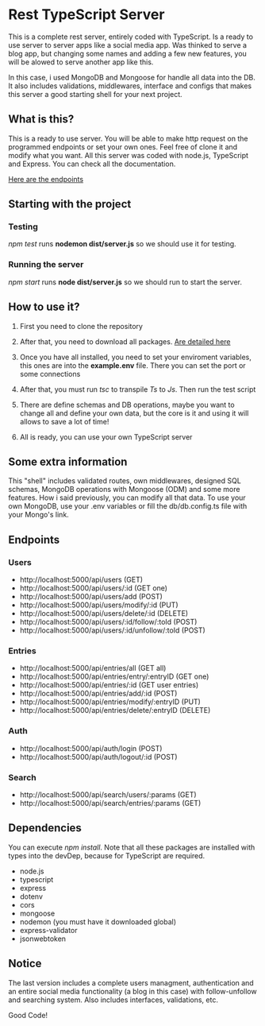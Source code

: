 # Rest TypeScript Server

This is a complete rest server, entirely coded with TypeScript. Is a ready to use server to server apps like a social media app. Was thinked to serve a blog app, but changing some names and adding a few new features, you will be alowed to serve another app like this.

In this case, i used MongoDB and Mongoose for handle all data into the DB. It also includes validations, middlewares,
interface and configs that makes this server a good starting shell for your next project.

## What is this?

This is a ready to use server. You will be able to make http request on the programmed endpoints or set your own ones. Feel free of clone it and modify what you want. All this server was coded with node.js, TypeScript and Express. You can check all the documentation.

[Here are the endpoints](#endpoints)

## Starting with the project

### Testing

_npm test_ runs **nodemon dist/server.js** so we should use it for testing.

### Running the server

_npm start_ runs **node dist/server.js** so we should run to start the server.

## How to use it?

1. First you need to clone the repository

2. After that, you need to download all packages. [Are detailed here](#dependencies)

3. Once you have all installed, you need to set your enviroment variables, this ones are
   into the **example.env** file. There you can set the port or some connections

4. After that, you must run _tsc_ to transpile _Ts_ to _Js_. Then run the test script

5. There are define schemas and DB operations, maybe you want to change all and define
   your own data, but the core is it and using it will allows to save a lot of time!

6. All is ready, you can use your own TypeScript server

## Some extra information

This "shell" includes validated routes, own middlewares, designed SQL schemas,
MongoDB operations with Mongoose (ODM) and some more features. How i said previously, you can modify all that data. To use your own MongoDB, use your .env variables or fill the db/db.config.ts file with your Mongo's link.

## Endpoints

### Users

- http://localhost:5000/api/users (GET)
- http://localhost:5000/api/users/:id (GET one)
- http://localhost:5000/api/users/add (POST)
- http://localhost:5000/api/users/modify/:id (PUT)
- http://localhost:5000/api/users/delete/:id (DELETE)
- http://localhost:5000/api/users/:id/follow/:toId (POST)
- http://localhost:5000/api/users/:id/unfollow/:toId (POST)

### Entries

- http://localhost:5000/api/entries/all (GET all)
- http://localhost:5000/api/entries/entry/:entryID (GET one)
- http://localhost:5000/api/entries/:id (GET user entries)
- http://localhost:5000/api/entries/add/:id (POST)
- http://localhost:5000/api/entries/modify/:entryID (PUT)
- http://localhost:5000/api/entries/delete/:entryID (DELETE)

### Auth

- http://localhost:5000/api/auth/login (POST)
- http://localhost:5000/api/auth/logout/:id (POST)

### Search

- http://localhost:5000/api/search/users/:params (GET)
- http://localhost:5000/api/search/entries/:params (GET)

## Dependencies

You can execute _npm install_. Note that all these packages are installed with types into the devDep, because for TypeScript are required.

- node.js
- typescript
- express
- dotenv
- cors
- mongoose
- nodemon (you must have it downloaded global)
- express-validator
- jsonwebtoken

## Notice

The last version includes a complete users managment, authentication and an entire social media functionality (a blog in this case) with follow-unfollow and searching system. Also includes interfaces, validations, etc.

Good Code!
